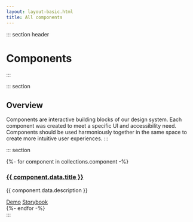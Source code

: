 ```yaml
---
layout: layout-basic.html
title: All components
---
```


::: section header
# Components
:::

::: section
## Overview
Components are interactive building blocks of our design system. Each component was created to meet a specific UI and accessibility need. Components should be used harmoniously together in the same space to create more intuitive user experiences.
:::

::: section
<div class="pfe-l-grid pfe-m-gutters pfe-m-all-6-col">
  {%- for component in collections.component -%}
  <div>
    <div class="component-preview">
      <a href="{{ component.url }}" aria-label="{{ component.data.title }}">
        <div class="preview-image" style="background-image: url({{ component.url }}/preview.png);"></div>
      </a>
      <h3>
        <a href="{{ component.url }}">{{ component.data.title }}</a>
      </h3>
      <p>{{ component.data.description }}</p>
      <div class="pfe-l-grid pfe-m-gutters pfe-m-all-6-col">
        <pfe-cta><a href="../elements/{{ component.data.package }}/demo">Demo</a></pfe-cta>
        <pfe-cta><a href="../storybook/?path=/story/{{ component.data.title|lowcase }}--{{ component.data.package }}">Storybook</a></pfe-cta>
      </div>
    </div>
  </div>
  {%- endfor -%}
</div>
:::